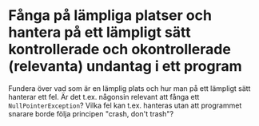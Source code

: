 # Fånga på lämpliga platser och hantera på ett lämpligt sätt kontrollerade och okontrollerade (relevanta) undantag i ett program

Fundera över vad som är en lämplig plats och hur man på ett
lämpligt sätt hanterar ett fel. Är det t.ex. någonsin relevant att
fånga ett `NullPointerException`? Vilka fel kan t.ex. hanteras
utan att programmet snarare borde följa principen "crash, don't
trash"?
